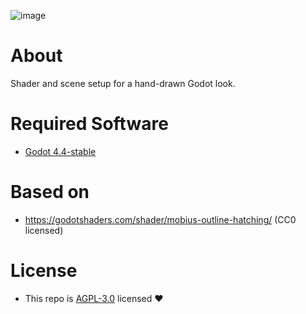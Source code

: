![image](https://github.com/user-attachments/assets/b0ccd85f-f333-43c1-8650-99083cd5071f)

# About
Shader and scene setup for a hand-drawn Godot look.

# Required Software
* [Godot 4.4-stable](https://github.com/godotengine/godot/releases/download/4.3-stable/Godot_v4.3-stable_win64.exe.zip)

# Based on
* https://godotshaders.com/shader/mobius-outline-hatching/ (CC0 licensed)

# License
* This repo is [AGPL-3.0](https://www.tldrlegal.com/license/gnu-affero-general-public-license-v3-agpl-3-0) licensed ❤️
